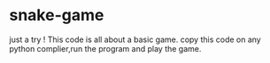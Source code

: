 # snake-game
just a try !
This code is all about a basic game. copy this code on any python complier,run the program and play the game.
